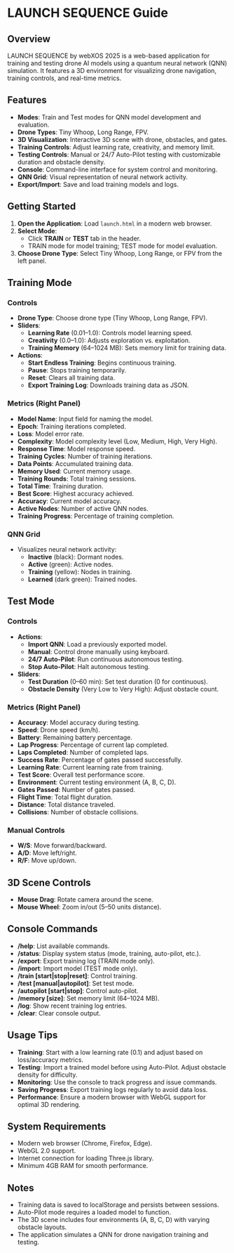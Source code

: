 # LAUNCH SEQUENCE Guide

## Overview
LAUNCH SEQUENCE by webXOS 2025 is a web-based application for training and testing drone AI models using a quantum neural network (QNN) simulation. It features a 3D environment for visualizing drone navigation, training controls, and real-time metrics.

## Features
- **Modes**: Train and Test modes for QNN model development and evaluation.
- **Drone Types**: Tiny Whoop, Long Range, FPV.
- **3D Visualization**: Interactive 3D scene with drone, obstacles, and gates.
- **Training Controls**: Adjust learning rate, creativity, and memory limit.
- **Testing Controls**: Manual or 24/7 Auto-Pilot testing with customizable duration and obstacle density.
- **Console**: Command-line interface for system control and monitoring.
- **QNN Grid**: Visual representation of neural network activity.
- **Export/Import**: Save and load training models and logs.

## Getting Started
1. **Open the Application**: Load `launch.html` in a modern web browser.
2. **Select Mode**:
   - Click **TRAIN** or **TEST** tab in the header.
   - TRAIN mode for model training; TEST mode for model evaluation.
3. **Choose Drone Type**: Select Tiny Whoop, Long Range, or FPV from the left panel.

## Training Mode
### Controls
- **Drone Type**: Choose drone type (Tiny Whoop, Long Range, FPV).
- **Sliders**:
  - **Learning Rate** (0.01–1.0): Controls model learning speed.
  - **Creativity** (0.0–1.0): Adjusts exploration vs. exploitation.
  - **Training Memory** (64–1024 MB): Sets memory limit for training data.
- **Actions**:
  - **Start Endless Training**: Begins continuous training.
  - **Pause**: Stops training temporarily.
  - **Reset**: Clears all training data.
  - **Export Training Log**: Downloads training data as JSON.

### Metrics (Right Panel)
- **Model Name**: Input field for naming the model.
- **Epoch**: Training iterations completed.
- **Loss**: Model error rate.
- **Complexity**: Model complexity level (Low, Medium, High, Very High).
- **Response Time**: Model response speed.
- **Training Cycles**: Number of training iterations.
- **Data Points**: Accumulated training data.
- **Memory Used**: Current memory usage.
- **Training Rounds**: Total training sessions.
- **Total Time**: Training duration.
- **Best Score**: Highest accuracy achieved.
- **Accuracy**: Current model accuracy.
- **Active Nodes**: Number of active QNN nodes.
- **Training Progress**: Percentage of training completion.

### QNN Grid
- Visualizes neural network activity:
  - **Inactive** (black): Dormant nodes.
  - **Active** (green): Active nodes.
  - **Training** (yellow): Nodes in training.
  - **Learned** (dark green): Trained nodes.

## Test Mode
### Controls
- **Actions**:
  - **Import QNN**: Load a previously exported model.
  - **Manual**: Control drone manually using keyboard.
  - **24/7 Auto-Pilot**: Run continuous autonomous testing.
  - **Stop Auto-Pilot**: Halt autonomous testing.
- **Sliders**:
  - **Test Duration** (0–60 min): Set test duration (0 for continuous).
  - **Obstacle Density** (Very Low to Very High): Adjust obstacle count.

### Metrics (Right Panel)
- **Accuracy**: Model accuracy during testing.
- **Speed**: Drone speed (km/h).
- **Battery**: Remaining battery percentage.
- **Lap Progress**: Percentage of current lap completed.
- **Laps Completed**: Number of completed laps.
- **Success Rate**: Percentage of gates passed successfully.
- **Learning Rate**: Current learning rate from training.
- **Test Score**: Overall test performance score.
- **Environment**: Current testing environment (A, B, C, D).
- **Gates Passed**: Number of gates passed.
- **Flight Time**: Total flight duration.
- **Distance**: Total distance traveled.
- **Collisions**: Number of obstacle collisions.

### Manual Controls
- **W/S**: Move forward/backward.
- **A/D**: Move left/right.
- **R/F**: Move up/down.

## 3D Scene Controls
- **Mouse Drag**: Rotate camera around the scene.
- **Mouse Wheel**: Zoom in/out (5–50 units distance).

## Console Commands
- **/help**: List available commands.
- **/status**: Display system status (mode, training, auto-pilot, etc.).
- **/export**: Export training log (TRAIN mode only).
- **/import**: Import model (TEST mode only).
- **/train [start|stop|reset]**: Control training.
- **/test [manual|autopilot]**: Set test mode.
- **/autopilot [start|stop]**: Control auto-pilot.
- **/memory [size]**: Set memory limit (64–1024 MB).
- **/log**: Show recent training log entries.
- **/clear**: Clear console output.

## Usage Tips
- **Training**: Start with a low learning rate (0.1) and adjust based on loss/accuracy metrics.
- **Testing**: Import a trained model before using Auto-Pilot. Adjust obstacle density for difficulty.
- **Monitoring**: Use the console to track progress and issue commands.
- **Saving Progress**: Export training logs regularly to avoid data loss.
- **Performance**: Ensure a modern browser with WebGL support for optimal 3D rendering.

## System Requirements
- Modern web browser (Chrome, Firefox, Edge).
- WebGL 2.0 support.
- Internet connection for loading Three.js library.
- Minimum 4GB RAM for smooth performance.

## Notes
- Training data is saved to localStorage and persists between sessions.
- Auto-Pilot mode requires a loaded model to function.
- The 3D scene includes four environments (A, B, C, D) with varying obstacle layouts.
- The application simulates a QNN for drone navigation training and testing.